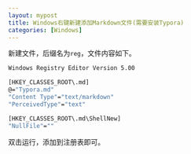 ```yaml
---
layout: mypost
title: Windows右键新建添加Markdown文件(需要安装Typora)
categories: [Windows]
---
```


新建文件，后缀名为`reg`，文件内容如下。

```bash
Windows Registry Editor Version 5.00

[HKEY_CLASSES_ROOT\.md]
@="Typora.md"
"Content Type"="text/markdown"
"PerceivedType"="text"

[HKEY_CLASSES_ROOT\.md\ShellNew]
"NullFile"=""
```

双击运行，添加到注册表即可。
